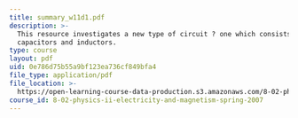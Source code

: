 ```yaml
---
title: summary_w11d1.pdf
description: >-
  This resource investigates a new type of circuit ? one which consists of both
  capacitors and inductors.
type: course
layout: pdf
uid: 0e786d75b55a9bf123ea736cf849bfa4
file_type: application/pdf
file_location: >-
  https://open-learning-course-data-production.s3.amazonaws.com/8-02-physics-ii-electricity-and-magnetism-spring-2007/0e786d75b55a9bf123ea736cf849bfa4_summary_w11d1.pdf
course_id: 8-02-physics-ii-electricity-and-magnetism-spring-2007
---
```

